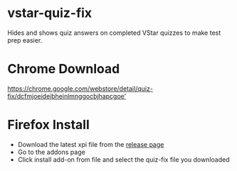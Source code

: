# vstar-quiz-fix
Hides and shows quiz answers on completed VStar quizzes to make test prep easier.


# Chrome Download
https://chrome.google.com/webstore/detail/quiz-fix/dcfmjoeidejbheinlmnggocbjhapcgoe’

# Firefox Install
- Download the latest xpi file from the [release page](https://github.com/cornercase/vstar-quiz-fix/releases)
- Go to the addons page 
- Click install add-on from file and select the quiz-fix file you downloaded

